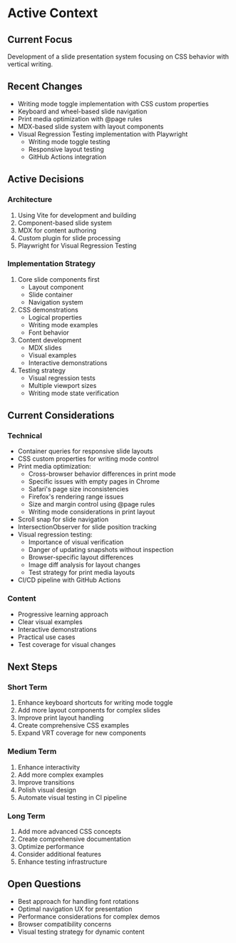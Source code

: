 # Active Context

## Current Focus

Development of a slide presentation system focusing on CSS behavior with vertical writing.

## Recent Changes

- Writing mode toggle implementation with CSS custom properties
- Keyboard and wheel-based slide navigation
- Print media optimization with @page rules
- MDX-based slide system with layout components
- Visual Regression Testing implementation with Playwright
  - Writing mode toggle testing
  - Responsive layout testing
  - GitHub Actions integration

## Active Decisions

### Architecture

1. Using Vite for development and building
2. Component-based slide system
3. MDX for content authoring
4. Custom plugin for slide processing
5. Playwright for Visual Regression Testing

### Implementation Strategy

1. Core slide components first
   - Layout component
   - Slide container
   - Navigation system
2. CSS demonstrations
   - Logical properties
   - Writing mode examples
   - Font behavior
3. Content development
   - MDX slides
   - Visual examples
   - Interactive demonstrations
4. Testing strategy
   - Visual regression tests
   - Multiple viewport sizes
   - Writing mode state verification

## Current Considerations

### Technical

- Container queries for responsive slide layouts
- CSS custom properties for writing mode control
- Print media optimization:
  - Cross-browser behavior differences in print mode
  - Specific issues with empty pages in Chrome
  - Safari's page size inconsistencies
  - Firefox's rendering range issues
  - Size and margin control using @page rules
  - Writing mode considerations in print layout
- Scroll snap for slide navigation
- IntersectionObserver for slide position tracking
- Visual regression testing:
  - Importance of visual verification
  - Danger of updating snapshots without inspection
  - Browser-specific layout differences
  - Image diff analysis for layout changes
  - Test strategy for print media layouts
- CI/CD pipeline with GitHub Actions

### Content

- Progressive learning approach
- Clear visual examples
- Interactive demonstrations
- Practical use cases
- Test coverage for visual changes

## Next Steps

### Short Term

1. Enhance keyboard shortcuts for writing mode toggle
2. Add more layout components for complex slides
3. Improve print layout handling
4. Create comprehensive CSS examples
5. Expand VRT coverage for new components

### Medium Term

1. Enhance interactivity
2. Add more complex examples
3. Improve transitions
4. Polish visual design
5. Automate visual testing in CI pipeline

### Long Term

1. Add more advanced CSS concepts
2. Create comprehensive documentation
3. Optimize performance
4. Consider additional features
5. Enhance testing infrastructure

## Open Questions

- Best approach for handling font rotations
- Optimal navigation UX for presentation
- Performance considerations for complex demos
- Browser compatibility concerns
- Visual testing strategy for dynamic content
